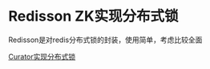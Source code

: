 # Redisson ZK实现分布式锁

Redisson是对redis分布式锁的封装，使用简单，考虑比较全面

[Curator实现分布式锁](https://www.cnblogs.com/qlqwjy/p/10518900.html)